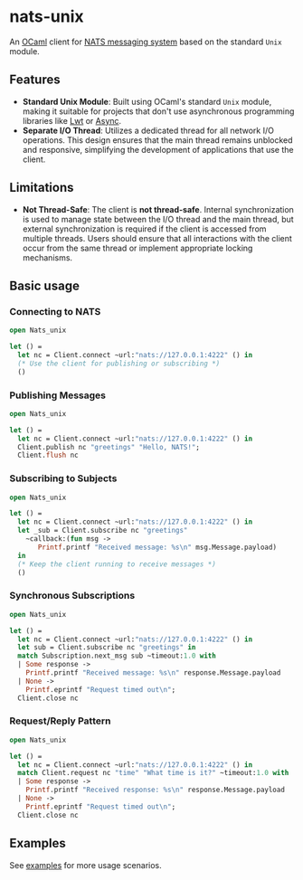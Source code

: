# nats-unix

An [OCaml](https://ocaml.org/) client for [NATS messaging system](https://nats.io) based on the standard `Unix` module.

## Features

- **Standard Unix Module**: Built using OCaml's standard `Unix` module, making it suitable for projects that don't use asynchronous programming libraries like [Lwt](https://github.com/ocsigen/lwt) or [Async](https://github.com/janestreet/async).
- **Separate I/O Thread**: Utilizes a dedicated thread for all network I/O operations.  This design ensures that the main thread remains unblocked and responsive, simplifying the development of applications that use the client.

## Limitations

- **Not Thread-Safe**: The client is **not thread-safe**.  Internal synchronization is used to manage state between the I/O thread and the main thread, but external synchronization is required if the client is accessed from multiple threads.  Users should ensure that all interactions with the client occur from the same thread or implement appropriate locking mechanisms.

## Basic usage

### Connecting to NATS

```ocaml
open Nats_unix

let () =
  let nc = Client.connect ~url:"nats://127.0.0.1:4222" () in
  (* Use the client for publishing or subscribing *)
  ()
```

### Publishing Messages

```ocaml
open Nats_unix

let () =
  let nc = Client.connect ~url:"nats://127.0.0.1:4222" () in
  Client.publish nc "greetings" "Hello, NATS!";
  Client.flush nc
```

### Subscribing to Subjects

```ocaml
open Nats_unix

let () =
  let nc = Client.connect ~url:"nats://127.0.0.1:4222" () in
  let _sub = Client.subscribe nc "greetings"
    ~callback:(fun msg ->
       Printf.printf "Received message: %s\n" msg.Message.payload)
  in
  (* Keep the client running to receive messages *)
  ()
```

### Synchronous Subscriptions

```ocaml
open Nats_unix

let () =
  let nc = Client.connect ~url:"nats://127.0.0.1:4222" () in
  let sub = Client.subscribe nc "greetings" in
  match Subscription.next_msg sub ~timeout:1.0 with
  | Some response ->
    Printf.printf "Received message: %s\n" response.Message.payload
  | None ->
    Printf.eprintf "Request timed out\n";
  Client.close nc
```

### Request/Reply Pattern

```ocaml
open Nats_unix

let () =
  let nc = Client.connect ~url:"nats://127.0.0.1:4222" () in
  match Client.request nc "time" "What time is it?" ~timeout:1.0 with
  | Some response ->
    Printf.printf "Received response: %s\n" response.Message.payload
  | None ->
    Printf.eprintf "Request timed out\n";
  Client.close nc
```

## Examples

See [examples](../examples/nats_unix) for more usage scenarios.
